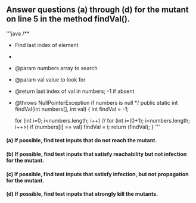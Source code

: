 ## Answer questions (a) through (d) for the mutant on line 5 in the method findVal().

'''java
/**
 * Find last index of element
 * 
 * @param numbers array to search
 * @param val value to look for
 * @return last index of val in numbers; -1 if absent
 * @throws NullPointerException if numbers is null
 */
public static int findVal(int numbers[], int val)
{
    int findVal = -1;

    for (int i=0; i<numbers.length; i++)
    // for (int i=(0+1); i<numbers.length; i++>)
        if (numbers[i] == val)
            findVal = i;
    return (findVal); 
}
'''

#### (a) If possible, find test inputs that do not reach the mutant.

#### (b) If possible, find test inputs that satisfy reachability but not infection for the mutant.

#### (c) If possible, find test inputs that satisfy infection, but not propagation for the mutant.

#### (d) If possible, find test inputs that strongly kill the mutants.

